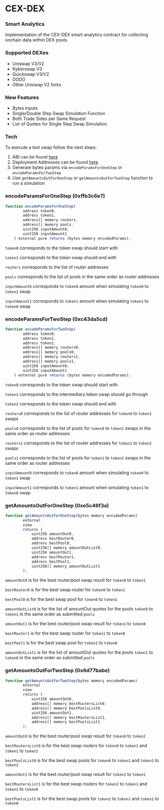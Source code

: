 # CEX-DEX 
### Smart Analytics


Implementation of the CEX-DEX smart analytics contract for collecting onchain data within DEX pools.

### Supported DEXes

- Uniswap V3/V2
- Kyberswap V3
- Quickswap V3/V2
- DODO
- Other Uniswap V2 forks

### New Features

- Bytes Inputs
- Single/Double Step Swap Simulation Function
- Both Trade Sides per Same Request
- List of Quotes for Single Step Swap Simulation



### Tech

To execute a test swap follow the next steps:

1) ABI can be found [here](https://github.com/Fhneeeh/CEX-DEX-Analytics/blob/main/Onchain/ABI.txt)
2) Deployment Addresses can be found [here](https://github.com/Fhneeeh/CEX-DEX-Analytics/blob/main/Onchain/DeploymentAddresses)
3) Generate bytes params via `encodeParamsForOneStep` or `encodeParamsForTwoStep`
4) Use `getAmountsOutForOneStep` or `getAmountsOutForTwoStep` function to run a simulation

### encodeParamsForOneStep (0xffb3c6e7)

```js
function encodeParamsForOneStep(
        address token0,
        address token1,
        address[] memory routers,
        address[] memory pools,
        uint256 inputAmount0,
        uint256 inputAmount1
    ) external pure returns (bytes memory encodedParams);
```
`token0` corresponds to the token swap should start with

`token1` corresponds to the token swap should end with

`routers` corresponds to the list of router addresses

`pools` corresponds to the list of pools in the same order as router addresses

`inputAmount0` corresponds to `token0` amount when simulating `token0` to `token1` swap

`inputAmount1` corresponds to `token1` amount when simulating `token1` to `token0` swap

### encodeParamsForTwoStep (0xc43da5cd)

```js
function encodeParamsForTwoStep(
        address token0,
        address token1,
        address token2,
        address[] memory routers0,
        address[] memory pools0,
        address[] memory routers1,
        address[] memory pools1,
        uint256 inputAmount0,
        uint256 inputAmount1
    ) external pure returns (bytes memory encodedParams);
```
`token0` corresponds to the token swap should start with

`token1` corresponds to the intermediary token swap should go through 

`token2` corresponds to the token swap should end with

`routers0` corresponds to the list of router addresses for `token0` to `token1` swaps

`pools0` corresponds to the list of pools for `token0` to `token1` swaps in the same order as router addresses

`routers1` corresponds to the list of router addresses for `token1` to `token2` swaps

`pools1` corresponds to the list of pools for `token1` to `token2` swaps in the same order as router addresses

`inputAmount0` corresponds to `token0` amount when simulating `token0` to `token1` swap

`inputAmount1` corresponds to `token1` amount when simulating `token1` to `token0` swap

### getAmountsOutForOneStep (0xe5c46f3a)

```js
function getAmountsOutForOneStep(bytes memory encodedParams)
        external
        view
        returns (
            uint256 amountOut0,
            address bestRouter0,
            address bestPool0,
            uint256[] memory amountOutList0,
            uint256 amountOut1,
            address bestRouter1,
            address bestPool1,
            uint256[] memory amountOutList1
        );
```
`amountOut0` is for the best router/pool swap result for `token0` to `token1`

`bestRouter0` is for the best swap router for `token0` to `token1`

`bestPool0` is for the best swap pool for `token0` to `token1`

`amountOutList0` is for the list of amountOut quotes for the pools `token0` to `token1` in the same order as submitted `pools` 

`amountOut1` is for the best router/pool swap result for `token1` to `token0`

`bestRouter1` is for the best swap router for `token1` to `token0`

`bestPool1` is for the best swap pool for `token1` to `token0`

`amountOutList1` is for the list of amountOut quotes for the pools `token1` to `token0` in the same order as submitted `pools` 

### getAmountsOutForTwoStep (0x6d77babe)

```js
function getAmountsOutForTwoStep(bytes memory encodedParams)
        external
        view
        returns (
            uint256 amountOut0,
            address[] memory bestRoutersList0,
            address[] memory bestPoolsList0,
            uint256 amountOut1,
            address[] memory bestRoutersList1,
            address[] memory bestPoolsList1
        );
```
`amountOut0` is for the best router/pool swap result for `token0` to `token2`

`bestRoutersList0` is for the best swap routers for `token0` to `token1` and `token1` to `token2`

`bestPoolsList0` is for the best swap pools for `token0` to `token1` and `token1` to `token2`

`amountOut1` is for the best router/pool swap result for `token2` to `token1`

`bestRoutersList1` is for the best swap routers for `token2` to `token1` and `token1` to `token0`

`bestPoolsList1` is for the best swap pools for `token2` to `token1` and `token1` to `token0`




